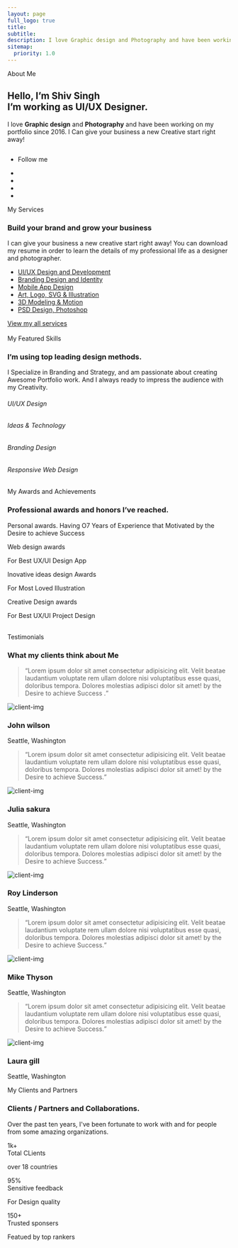 ```yaml
---
layout: page
full_logo: true
title: 
subtitle: 
description: I love Graphic design and Photography and have been working on my portfolio since 2016. I Can give your business a new Creative start right away!
sitemap:
  priority: 1.0
---
```


<!-- //Domain modal -->
<!-- banner section -->
<section id="home" class="w3l-banner pb-5">
    <div class="container pb-md-3">
        <div class="banner-wrapper text-center">
            <div class="">
                <span class="text">About Me</span>
                <h1 class="mb-4 title">Hello, <span class="type-js"><span class="text-js">I’m Shiv Singh</span></span><br>
                    I’m working as UI/UX Designer.</h1>
                <p class="mx-lg-5">I love <strong>Graphic design</strong> and <strong>Photography</strong> and have been working on my portfolio since 2016.
                    I Can give your business a new Creative start right away!
                </p>
            </div>
            <div class="row">
              <div class="col-lg-8 mx-lg-auto col-md-10">
                <img src="{{ site.url }}assets/images/banner.png" alt="" class="img-fluid mt-lg-5 mt-3">
              </div>
            </div>
            <ul class="follow-social">
                <li><p>Follow me </p></li>
                <li><a href="https://github.com/shivsingh7150" target="_blank"><i class="fab fa-github-square"></i></a></li>
              <li><a href="https://www.linkedin.com/in/shivsingh7150/" target="_blank"><i class="fab fa-linkedin"></i></a></li>
              <li><a href="https://www.facebook.com/joinshivsingh" target="_blank"><i class="fab fa-facebook-square"></i></a></li>
              <li><a href="https://twitter.com/joinshivsingh" target="_blank"><i class="fab fa-twitter-square"></i></a></li>
            </ul>
        </div>
    </div>
</section>
<!-- //banner section -->
  
<!-- home page about section -->
<section class="w3l-homeblock1" id="about">
    <div class="midd-w3 py-5">
        <div class="container py-lg-5 py-md-3">
            <div class="row">
                <div class="col-lg-6">
                    <span class="text">My Services</span>
                    <h3 class="title-big"><span>Build your brand</span> and grow your business</h3>
                    <p class="mt-4">I can give your business a new creative start right away! You can download my resume
                        in order to learn the details of my professional life as a designer and photographer. </p>
                    <ul class="service-list mt-md-5 mt-4">
                        <li class="service-link"><a href="#">UI/UX Design and Development</a></li>
                        <li class="service-link"><a href="#">Branding Design and Identity</a></li>
                        <li class="service-link"><a href="#">Mobile App Design</a></li>
                        <li class="service-link"><a href="#">Art, Logo, SVG & Illustration</a></li>
                        <li class="service-link"><a href="#">3D Modeling & Motion</a></li>
                        <li class="service-link"><a href="#">PSD Design, Photoshop</a></li>
                    </ul>
                    <a href="#url" class="btn btn-style btn-empty p-0">View my all services <span></span></a>
                </div>
                <div class="col-lg-6 mt-lg-0 mt-5">
                    <div class="position-relative">
                        <img src="{{ site.url }}assets/images/about.jpg" alt="" class="radius-image img-fluid">
                    </div>
                </div>
            </div>
        </div>
    </div>
</section>
<!-- //home page about section -->
  
<!-- home page about section -->
<section class="w3l-homeblock2" id="skills">
    <div class="midd-w3 py-5">
        <div class="container py-lg-5 py-md-3">
            <div class="row">
                <div class="col-lg-6 align-self">
                    <div class="position-relative px-lg-5 mx-lg-0 mx-md-5 image-padding">
                        <img src="{{ site.url }}assets/images/skills.png" alt="" class="radius-image img-fluid">
                        <div class="position-absolute-images">
                            <img src="{{ site.url }}assets/images/file.png" class="img-fluid pos-img" alt="" />
                            <img src="{{ site.url }}assets/images/file1.png" class="img-fluid pos-img1" alt="" />
                            <img src="{{ site.url }}assets/images/file2.png" class="img-fluid pos-img2" alt="" />
                        </div>
                    </div>
                </div>
                <div class="col-lg-6 mt-lg-0 mt-md-5 mt-4">
                    <span class="text">My Featured Skills</span>
                    <h3 class="title-big">I’m using <span>top leading</span>
                        design methods.</h3>
                    <p class="mt-4">I Specialize in Branding and Strategy, and am passionate about creating Awesome
                        Portfolio work. And I always ready to impress the audience with my Creativity. </p>
                    <div class="skills-bars mt-5">
                        <div class="progress-info">
                            <h6 class="progress-tittle">UI/UX Design</h6>
                            <div class="progress">
                                <div class="progress-bar progress-bar-striped" role="progressbar" style="width: 80%" aria-valuenow="80" aria-valuemin="0" aria-valuemax="100">
                                </div>
                            </div>
                        </div>
                        <div class="progress-info">
                            <h6 class="progress-tittle">Ideas &amp; Technology
                            </h6>
                            <div class="progress">
                                <div class="progress-bar progress-bar-striped" role="progressbar" style="width: 95%" aria-valuenow="95" aria-valuemin="0" aria-valuemax="100">
                                </div>
                            </div>
                        </div>
                        <div class="progress-info">
                            <h6 class="progress-tittle">Branding Design</h6>
                            <div class="progress">
                                <div class="progress-bar progress-bar-striped" role="progressbar" style="width: 55%" aria-valuenow="55" aria-valuemin="0" aria-valuemax="100">
                                </div>
                            </div>
                        </div>
                        <div class="progress-info mb-0">
                            <h6 class="progress-tittle">Responsive Web Design</h6>
                            <div class="progress">
                                <div class="progress-bar progress-bar-striped" role="progressbar" style="width: 80%" aria-valuenow="80" aria-valuemin="0" aria-valuemax="100">
                                </div>
                            </div>
                        </div>
                    </div>
                </div>
            </div>
        </div>
    </div>
</section>
<!-- //home page about section -->
  
<!-- home page about section -->
<section class="w3l-homeblock3" id="awards">
    <div class="midd-w3 py-5">
        <div class="container py-lg-5 py-md-3">
            <div class="row">
                <div class="col-lg-6">
                    <span class="text">My Awards and Achievements </span>
                    <h3 class="title-big">Professional awards and
                        honors <span> I’ve reached.</span></h3>
                    <p class="mt-4">Personal awards. Having O7 Years of Experience that Motivated by the Desire to
                        achieve Success </p>
                    <div class="reward-list mt-5">
                        <div class="reward-item">
                            <div class="reward-item-photo"><img src="{{ site.url }}assets/images/banner.png" alt="" class="img-fluid"></div>
                            <div class="reward-item-detail">
                                <span class="reward-item-title">Web design awards</span>
                                <p class="reward-item-descr">For Best UX/UI Design App</p>
                            </div>
                        </div>
                        <div class="reward-item">
                            <div class="reward-item-photo"><img src="{{ site.url }}assets/images/skills.png" alt="" class="img-fluid"></div>
                            <div class="reward-item-detail">
                                <span class="reward-item-title">Inovative ideas design Awards</span>
                                <p class="reward-item-descr">For Most Loved Illustration </p>
                            </div>
                        </div>
                        <div class="reward-item">
                            <div class="reward-item-photo"><img src="{{ site.url }}assets/images/banner.png" alt="" class="img-fluid"></div>
                            <div class="reward-item-detail">
                                <span class="reward-item-title">Creative Design awards</span>
                                <p class="reward-item-descr">For Best UX/UI Project Design</p>
                            </div>
                        </div>
                    </div>
                </div>
                <div class="col-lg-6 align-self mt-lg-0 mt-md-5 mt-4">
                    <div class="position-relative px-lg-5 mx-lg-0 mx-md-5 image-padding">
                        <img src="{{ site.url }}assets/images/awards.png" alt="" class="radius-image img-fluid">
                        <div class="position-absolute-images">
                            <img src="{{ site.url }}assets/images/award.png" class="img-fluid pos-img" alt="" />
                            <img src="{{ site.url }}assets/images/award1.png" class="img-fluid pos-img1" alt="" />
                            <img src="{{ site.url }}assets/images/award2.png" class="img-fluid pos-img2" alt="" />
                        </div>
                    </div>
                </div>
            </div>
        </div>
    </div>
</section>
<!-- //home page about section -->

<!-- home page about section -->
<section class="w3l-clients" id="testimonials">
    <div class="midd-w3 py-5">
        <div class="container py-lg-5 py-md-3">
            <div class="row">
                <div class="col-lg-6 align-self">
                    <div class="position-relative px-lg-5">
                        <img src="{{ site.url }}assets/images/clients.png" alt="" class="radius-image img-fluid">
                    </div>
                </div>
                <div class="col-lg-6 mt-lg-0 mt-5">
                    <span class="text">Testimonials</span>
                    <h3 class="title-big">What my <span>clients think</span> about Me</h3>
                    <div id="owl-demo1" class="owl-carousel owl-theme mt-4 py-2 mb-4">
                        <div class="item">
                            <div class="testimonial-content">
                                <div class="testimonial">
                                    <blockquote>
                                        <q>Lorem ipsum dolor sit amet consectetur adipisicing elit. Velit beatae
                                            laudantium
                                            voluptate rem ullam dolore nisi voluptatibus esse quasi, doloribus tempora.
                                            Dolores molestias adipisci dolor sit amet! by the Desire to achieve Success .</q>
                                    </blockquote>
                                    <div class="testi-des">
                                        <div class="test-img"><img src="{{ site.url }}assets/images/team1.jpg" class="img-fluid"
                                                alt="client-img">
                                        </div>
                                        <div class="peopl align-self">
                                            <h3>John wilson</h3>
                                            <p class="indentity">Seattle, Washington</p>
                                        </div>
                                    </div>
                                </div>
                            </div>
                        </div>
                        <div class="item">
                            <div class="testimonial-content">
                                <div class="testimonial">
                                    <blockquote>
                                        <q>Lorem ipsum dolor sit amet consectetur adipisicing elit. Velit beatae
                                            laudantium
                                            voluptate rem ullam dolore nisi voluptatibus esse quasi, doloribus tempora.
                                            Dolores molestias adipisci dolor sit amet! by the Desire to achieve Success.</q>
                                    </blockquote>
                                    <div class="testi-des">
                                        <div class="test-img"><img src="{{ site.url }}assets/images/team2.jpg" class="img-fluid"
                                                alt="client-img">
                                        </div>
                                        <div class="peopl align-self">
                                            <h3>Julia sakura</h3>
                                            <p class="indentity">Seattle, Washington</p>
                                        </div>
                                    </div>
                                </div>
                            </div>
                        </div>
                        <div class="item">
                            <div class="testimonial-content">
                                <div class="testimonial">
                                    <blockquote>
                                        <q>Lorem ipsum dolor sit amet consectetur adipisicing elit. Velit beatae
                                            laudantium
                                            voluptate rem ullam dolore nisi voluptatibus esse quasi, doloribus tempora.
                                            Dolores molestias adipisci dolor sit amet! by the Desire to achieve Success.</q>
                                    </blockquote>
                                    <div class="testi-des">
                                        <div class="test-img"><img src="{{ site.url }}assets/images/team3.jpg" class="img-fluid"
                                                alt="client-img">
                                        </div>
                                        <div class="peopl align-self">
                                            <h3>Roy Linderson</h3>
                                            <p class="indentity">Seattle, Washington</p>
                                        </div>
                                    </div>
                                </div>
                            </div>
                        </div>
                        <div class="item">
                            <div class="testimonial-content">
                                <div class="testimonial">
                                    <blockquote>
                                        <q>Lorem ipsum dolor sit amet consectetur adipisicing elit. Velit beatae
                                            laudantium
                                            voluptate rem ullam dolore nisi voluptatibus esse quasi, doloribus tempora.
                                            Dolores molestias adipisci dolor sit amet! by the Desire to achieve Success.</q>
                                    </blockquote>
                                    <div class="testi-des">
                                        <div class="test-img"><img src="{{ site.url }}assets/images/team4.jpg" class="img-fluid"
                                                alt="client-img">
                                        </div>
                                        <div class="peopl align-self">
                                            <h3>Mike Thyson</h3>
                                            <p class="indentity">Seattle, Washington</p>
                                        </div>
                                    </div>
                                </div>
                            </div>
                        </div>
                        <div class="item">
                            <div class="testimonial-content">
                                <div class="testimonial">
                                    <blockquote>
                                        <q>Lorem ipsum dolor sit amet consectetur adipisicing elit. Velit beatae
                                            laudantium
                                            voluptate rem ullam dolore nisi voluptatibus esse quasi, doloribus tempora.
                                            Dolores molestias adipisci dolor sit amet! by the Desire to achieve Success.</q>
                                    </blockquote>
                                    <div class="testi-des">
                                        <div class="test-img"><img src="{{ site.url }}assets/images/team2.jpg" class="img-fluid"
                                                alt="client-img">
                                        </div>
                                        <div class="peopl align-self">
                                            <h3>Laura gill</h3>
                                            <p class="indentity">Seattle, Washington</p>
                                        </div>
                                    </div>
                                </div>
                            </div>
                        </div>
                    </div>
                </div>
            </div>
        </div>
    </div>
</section>
<!-- //home page about section -->

<!-- home page about section -->
<section class="w3l-homeblock3" id="clients">
    <div class="midd-w3 py-5">
        <div class="container py-lg-5 py-md-3">
            <div class="row">
                <div class="col-lg-6">
                    <span class="text">My Clients and Partners </span>
                    <h3 class="title-big">Clients / Partners and
                        <span> Collaborations.</span></h3>
                    <p class="mt-4">Over the past ten years, I've been fortunate to work with and for people from some
                        amazing organizations.</p>
                    <div class="reward-list mt-5">
                        <div class="reward-item">
                            <div class="reward-item-photo">1k+
                            </div>
                            <div class="reward-item-detail">
                                <span class="reward-item-title">Total CLients</span>
                                <p class="reward-item-descr">over 18 countries</p>
                            </div>
                        </div>
                        <div class="reward-item">
                            <div class="reward-item-photo">95%
                            </div>
                            <div class="reward-item-detail">
                                <span class="reward-item-title">Sensitive feedback</span>
                                <p class="reward-item-descr">For Design quality</p>
                            </div>
                        </div>
                        <div class="reward-item">
                            <div class="reward-item-photo">150+
                            </div>
                            <div class="reward-item-detail">
                                <span class="reward-item-title">Trusted sponsers</span>
                                <p class="reward-item-descr">Featued by top rankers</p>
                            </div>
                        </div>
                    </div>
                </div>
                <div class="col-lg-6 align-self text-center mt-lg-0 mt-md-5 mt-4">
                    <div class="images">
                        <img src="{{ site.url }}assets/images/client1.png" class="img-fluid" alt="" />
                        <img src="{{ site.url }}assets/images/client2.png" class="img-fluid" alt="" />
                        <img src="{{ site.url }}assets/images/client3.png" class="img-fluid" alt="" />
                        <img src="{{ site.url }}assets/images/client4.png" class="img-fluid" alt="" />
                        <img src="{{ site.url }}assets/images/client5.png" class="img-fluid" alt="" />
                        <img src="{{ site.url }}assets/images/client6.png" class="img-fluid" alt="" />
                        <img src="{{ site.url }}assets/images/client2.png" class="img-fluid" alt="" />
                        <img src="{{ site.url }}assets/images/client3.png" class="img-fluid" alt="" />
                        <img src="{{ site.url }}assets/images/client4.png" class="img-fluid" alt="" />
                    </div>
                </div>
            </div>
        </div>
    </div>
</section>
